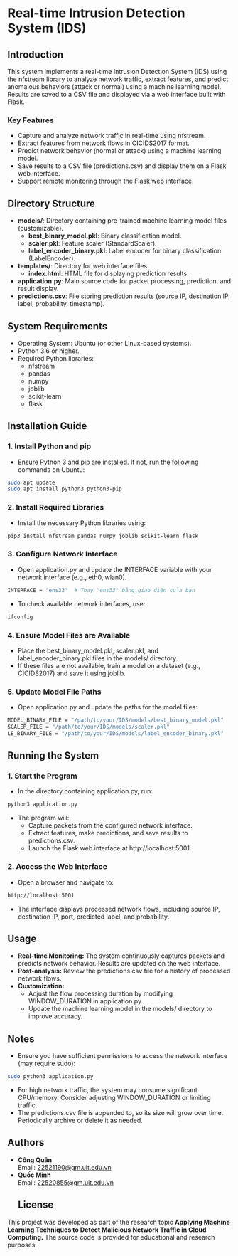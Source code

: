 # Real-time Intrusion Detection System (IDS)
## Introduction
This system implements a real-time Intrusion Detection System (IDS) using the nfstream library to analyze network traffic, extract features, and predict anomalous behaviors (attack or normal) using a machine learning model. Results are saved to a CSV file and displayed via a web interface built with Flask.
### Key Features
- Capture and analyze network traffic in real-time using nfstream.
- Extract features from network flows in CICIDS2017 format.
- Predict network behavior (normal or attack) using a machine learning model.
- Save results to a CSV file (predictions.csv) and display them on a Flask web interface.
- Support remote monitoring through the Flask web interface.
## Directory Structure
- **models/**: Directory containing pre-trained machine learning model files (customizable).
  - **best_binary_model.pkl**: Binary classification model.
  - **scaler.pkl**: Feature scaler (StandardScaler).
  - **label_encoder_binary.pkl**: Label encoder for binary classification (LabelEncoder). 
- **templates/**: Directory for web interface files. 
  - **index.html**: HTML file for displaying prediction results.
- **application.py**: Main source code for packet processing, prediction, and result display.
- **predictions.csv**: File storing prediction results (source IP, destination IP, label, probability, timestamp).
## System Requirements
- Operating System: Ubuntu (or other Linux-based systems).
- Python 3.6 or higher.
- Required Python libraries:
  - nfstream
  - pandas
  - numpy
  - joblib
  - scikit-learn
  - flask
## Installation Guide

### 1. Install Python and pip
- Ensure Python 3 and pip are installed. If not, run the following commands on Ubuntu:
```bash
sudo apt update
sudo apt install python3 python3-pip
```
### 2. Install Required Libraries
- Install the necessary Python libraries using:
```bash
pip3 install nfstream pandas numpy joblib scikit-learn flask
```
### 3. Configure Network Interface
- Open application.py and update the INTERFACE variable with your network interface (e.g., eth0, wlan0).
```bash
INTERFACE = "ens33"  # Thay "ens33" bằng giao diện của bạn
```
- To check available network interfaces, use:
```bash
ifconfig
```
### 4. Ensure Model Files are Available
- Place the best_binary_model.pkl, scaler.pkl, and label_encoder_binary.pkl files in the models/ directory.
- If these files are not available, train a model on a dataset (e.g., CICIDS2017) and save it using joblib.
### 5. Update Model File Paths
- Open application.py and update the paths for the model files:
```bash
MODEL_BINARY_FILE = "/path/to/your/IDS/models/best_binary_model.pkl"
SCALER_FILE = "/path/to/your/IDS/models/scaler.pkl"
LE_BINARY_FILE = "/path/to/your/IDS/models/label_encoder_binary.pkl"
```
## Running the System
### 1. Start the Program
- In the directory containing application.py, run:
```bash
python3 application.py
```
- The program will:
  - Capture packets from the configured network interface.
  - Extract features, make predictions, and save results to predictions.csv.
  - Launch the Flask web interface at http://localhost:5001.
### 2. Access the Web Interface
- Open a browser and navigate to:
```bash
http://localhost:5001
```
- The interface displays processed network flows, including source IP, destination IP, port, predicted label, and probability.
## Usage
- **Real-time Monitoring:** The system continuously captures packets and predicts network behavior. Results are updated on the web interface.
- **Post-analysis:** Review the predictions.csv file for a history of processed network flows.
- **Customization:**
  - Adjust the flow processing duration by modifying WINDOW_DURATION in application.py.
  - Update the machine learning model in the models/ directory to improve accuracy.
## Notes
- Ensure you have sufficient permissions to access the network interface (may require sudo):
```bash
sudo python3 application.py
```
- For high network traffic, the system may consume significant CPU/memory. Consider adjusting WINDOW_DURATION or limiting traffic.
- The predictions.csv file is appended to, so its size will grow over time. Periodically archive or delete it as needed.
## Authors
- **Công Quân**  
  Email: 22521190@gm.uit.edu.vn  
- **Quốc Minh**  
  Email: 22520855@gm.uit.edu.vn
  ## License
This project was developed as part of the research topic **Applying Machine Learning Techniques to Detect Malicious Network Traffic in Cloud Computing.** The source code is provided for educational and research purposes.


